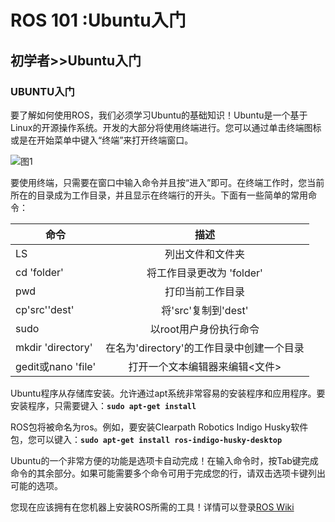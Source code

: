 # ROS 101 :Ubuntu入门
## 初学者>>Ubuntu入门
### UBUNTU入门
要了解如何使用ROS，我们必须学习Ubuntu的基础知识！Ubuntu是一个基于Linux的开源操作系统。开发的大部分将使用终端进行。您可以通过单击终端图标或是在开始菜单中键入“终端”来打开终端窗口。

![图1](https://i.loli.net/2017/08/15/5992a7489d923.jpg)

要使用终端，只需要在窗口中输入命令并且按“进入”即可。在终端工作时，您当前所在的目录成为工作目录，并且显示在终端行的开头。下面有一些简单的常用命令：

| 命令                | 描述                         |
| --------------------|:----------------------------:|
| LS                  | 列出文件和文件夹    |
| cd 'folder'         | 将工作目录更改为 'folder'     |
| pwd                 | 打印当前工作目录               |
|cp'src''dest'        | 将'src'复制到'dest'          |
|sudo     |以root用户身份执行命令|
|mkdir 'directory'  |在名为'directory'的工作目录中创建一个目录|
|gedit或nano 'file' |打开一个文本编辑器来编辑<文件>|

Ubuntu程序从存储库安装。允许通过apt系统非常容易的安装程序和应用程序。要安装程序，只需要键入：**`sudo apt-get install`**

ROS包将被命名为ros。例如，要安装Clearpath Robotics Indigo Husky软件包，您可以键入：**`sudo apt-get install ros-indigo-husky-desktop`**

Ubuntu的一个非常方便的功能是选项卡自动完成！在输入命令时，按Tab键完成命令的其余部分。如果可能需要多个命令可用于完成您的行，请双击选项卡键列出可能的选项。

您现在应该拥有在您机器上安装ROS所需的工具！详情可以登录[ROS Wiki](http://wiki.ros.org/)

